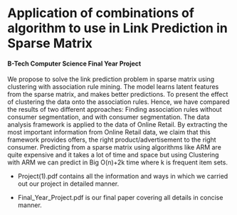 # Application of combinations of algorithm to use in Link Prediction in Sparse Matrix

#### B-Tech Computer Science Final Year Project

We propose to solve the link prediction problem in sparse matrix using clustering with association rule mining. The model learns latent features from the sparse matrix, and makes better predictions. To present the effect of clustering the data onto the association rules. Hence, we have compared the results of two different approaches: Finding association rules without consumer segmentation, and with consumer segmentation. The data analysis framework is applied to the data of Online Retail. By extracting the most important information from Online Retail data, we claim that this framework provides offers, the right product/advertisement to the right consumer. Predicting from a sparse matrix using algorithms like ARM are quite expensive and it takes a lot of time and space but using Clustering with ARM we can predict in Big O(n)+2k time where k is frequent item sets.

* Project(1).pdf contains all the information and ways in which we carried out our project in detailed manner.

* Final_Year_Project.pdf is our final paper covering all details in concise manner.

